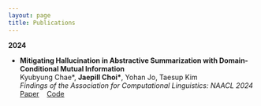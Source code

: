 ```yaml
---
layout: page
title: Publications
---
```


<!-- You can also browse my <a href="https://scholar.google.com/citations?hl=ko&user=jJNFoJUAAAAJ" target="_blank">Google Scholar profile</a>.
<br /> -->

**2024**

- **Mitigating Hallucination in Abstractive Summarization with Domain-Conditional Mutual Information**  
  Kyubyung Chae\*, **Jaepill Choi\***, Yohan Jo, Taesup Kim  
  *Findings of the Association for Computational Linguistics: NAACL 2024*  
  <a href="https://arxiv.org/abs/2404.09480" target="_blank">Paper</a>
  &nbsp;&nbsp;
  <a href="https://github.com/qqplot/dcpmi" target="_blank">Code</a>
  <!-- [Paper](https://arxiv.org/abs/2404.09480){: .btn .btn--primary}
  [Code](https://github.com/qqplot/dcpmi){: .btn .btn--primary} -->

